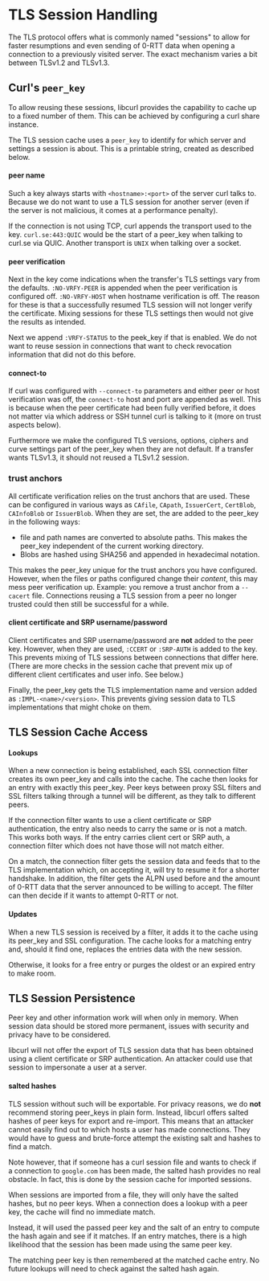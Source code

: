 <!--
Copyright (C) Daniel Stenberg, <daniel@haxx.se>, et al.

SPDX-License-Identifier: curl
-->

# TLS Session Handling

The TLS protocol offers what is commonly named "sessions" to allow
for faster resumptions and even sending of 0-RTT data when opening
a connection to a previously visited server. The exact mechanism
varies a bit between TLSv1.2 and TLSv1.3.

## Curl's `peer_key`

To allow reusing these sessions, libcurl provides the capability
to cache up to a fixed number of them. This can be achieved by
configuring a curl share instance.

The TLS session cache uses a `peer_key` to identify for which server
and settings a session is about. This is a printable string, created
as described below.

#### peer name

Such a key always starts with `<hostname>:<port>` of the server
curl talks to. Because we do not want to use a TLS session for
another server (even if the server is not malicious, it comes at
a performance penalty).

If the connection is not using TCP, curl appends the transport used
to the key. `curl.se:443:QUIC` would be the start of a peer_key when
talking to curl.se via QUIC. Another transport is `UNIX` when talking
over a socket.

#### peer verification

Next in the key come indications when the transfer's TLS settings
vary from the defaults. `:NO-VRFY-PEER` is appended when the peer
verification is configured off. `:NO-VRFY-HOST` when hostname verification
is off. The reason for these is that a successfully resumed TLS session
will not longer verify the certificate. Mixing sessions for these TLS
settings then would not give the results as intended.

Next we append `:VRFY-STATUS` to the peek_key if that is enabled. We
do not want to reuse session in connections that want to check revocation
information that did not do this before.

#### connect-to

If curl was configured with `--connect-to` parameters and either peer or
host verification was off, the `connect-to` host and port are appended
as well. This is because when the peer certificate had been fully verified
before, it does not matter via which address or SSH tunnel curl is talking
to it (more on trust aspects below).

Furthermore we make the configured TLS versions, options, ciphers and curve
settings part of the peer_key when they are not default. If a transfer
wants TLSv1.3, it should not reused a TLSv1.2 session.

### trust anchors

All certificate verification relies on the trust anchors that are used.
These can be configured in various ways as `CAfile`, `CApath`, `IssuerCert`,
`CertBlob`, `CAInfoBlob` or `IssuerBlob`. When they are set, the are added
to the peer_key in the following ways:

 * file and path names are converted to absolute paths. This makes the
   peer_key independent of the current working directory.
 * Blobs are hashed using SHA256 and appended in hexadecimal notation.

This makes the peer_key unique for the trust anchors you have configured.
However, when the files or paths configured change their *content*, this
may mess peer verification up. Example: you remove a trust anchor from
a `--cacert` file. Connections reusing a TLS session from a peer no
longer trusted could then still be successful for a while.

#### client certificate and SRP username/password

Client certificates and SRP username/password are **not** added to the
peer key. However, when they are used, `:CCERT` or `:SRP-AUTH` is added
to the key. This prevents mixing of TLS sessions between connections
that differ here. (There are more checks in the session cache that
prevent mix up of different client certificates and user info. See below.)

Finally, the peer_key gets the TLS implementation name and version
added as `:IMPL-<name>/<version>`. This prevents giving session data to
TLS implementations that might choke on them.

## TLS Session Cache Access

#### Lookups

When a new connection is being established, each SSL connection filter creates
its own peer_key and calls into the cache. The cache then looks for an entry
with exactly this peer_key. Peer keys between proxy SSL filters and SSL
filters talking through a tunnel will be different, as they talk to different
peers.

If the connection filter wants to use a client certificate or SRP
authentication, the entry also needs to carry the same or is not a match.
This works both ways. If the entry carries client cert or SRP auth, a
connection filter which does not have those will not match either.

On a match, the connection filter gets the session data and feeds that
to the TLS implementation which, on accepting it, will try to resume it
for a shorter handshake. In addition, the filter gets the ALPN used
before and the amount of 0-RTT data that the server announced to be
willing to accept. The filter can then decide if it wants to attempt
0-RTT or not.

#### Updates

When a new TLS session is received by a filter, it adds it to the
cache using its peer_key and SSL configuration. The cache looks for
a matching entry and, should it find one, replaces the entries data
with the new session.

Otherwise, it looks for a free entry or purges the oldest or an expired
entry to make room.

## TLS Session Persistence

Peer key and other information work will when only in memory. When session
data should be stored more permanent, issues with security and privacy
have to be considered.

libcurl will not offer the export of TLS session data that has been
obtained using a client certificate or SRP authentication. An attacker
could use that session to impersonate a user at a server.

#### salted hashes

TLS session without such will be exportable. For privacy reasons, we
do **not** recommend storing peer_keys in plain form. Instead, libcurl
offers salted hashes of peer keys for export and re-import. This means
that an attacker cannot easily find out to which hosts a user has made
connections. They would have to guess and brute-force attempt the existing
salt and hashes to find a match.

Note however, that if someone has a curl session file and wants to check
if a connection to `google.com` has been made, the salted hash provides
no real obstacle. In fact, this is done by the session cache for imported
sessions.

When sessions are imported from a file, they will only have the salted
hashes, but no peer keys. When a connection does a lookup with a peer key,
the cache will find no immediate match.

Instead, it will used the passed peer key and the salt of an entry
to compute the hash again and see if it matches. If an entry matches,
there is a high likelihood that the session has been made using the
same peer key.

The matching peer key is then remembered at the matched cache entry. No
future lookups will need to check against the salted hash again.
